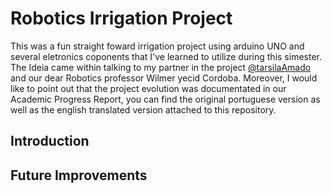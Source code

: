 # Robotics Irrigation Project

This was a fun straight foward irrigation project using arduino UNO and several eletronics coponents that I've learned to utilize during this simester. The Ideia came within talking to my partner in the project [@tarsilaAmado](https://github.com/tarsilaAmado) and our dear Robotics professor Wilmer yecid Cordoba. Moreover, I would like to point out that the project evolution was documentated in our Academic Progress Report, you can find the original portuguese version as well as the english translated version attached to this repository.

## Introduction




## Future Improvements


